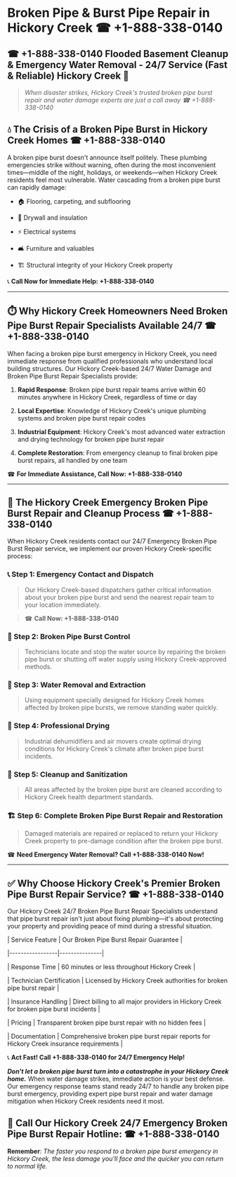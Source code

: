 # Broken Pipe & Burst Pipe Repair in Hickory Creek ☎ +1-888-338-0140  
## ☎ +1-888-338-0140 Flooded Basement Cleanup & Emergency Water Removal - 24/7 Service (Fast & Reliable) Hickory Creek 🚨  

> *When disaster strikes, Hickory Creek's trusted broken pipe burst repair and water damage experts are just a call away ☎ +1-888-338-0140*  

## 💧 The Crisis of a Broken Pipe Burst in Hickory Creek Homes ☎ +1-888-338-0140  

A broken pipe burst doesn't announce itself politely. These plumbing emergencies strike without warning, often during the most inconvenient times—middle of the night, holidays, or weekends—when Hickory Creek residents feel most vulnerable. Water cascading from a broken pipe burst can rapidly damage:  

* 🏠 Flooring, carpeting, and subflooring  
* 🧱 Drywall and insulation  
* ⚡ Electrical systems  
* 🛋️ Furniture and valuables  
* 🏗️ Structural integrity of your Hickory Creek property  

📞 **Call Now for Immediate Help: +1-888-338-0140**  

---  

## ⏱️ Why Hickory Creek Homeowners Need Broken Pipe Burst Repair Specialists Available 24/7 ☎ +1-888-338-0140  

When facing a broken pipe burst emergency in Hickory Creek, you need immediate response from qualified professionals who understand local building structures. Our Hickory Creek-based 24/7 Water Damage and Broken Pipe Burst Repair Specialists provide:  

1. **Rapid Response**: Broken pipe burst repair teams arrive within 60 minutes anywhere in Hickory Creek, regardless of time or day  
2. **Local Expertise**: Knowledge of Hickory Creek's unique plumbing systems and broken pipe burst repair codes  
3. **Industrial Equipment**: Hickory Creek's most advanced water extraction and drying technology for broken pipe burst repair  
4. **Complete Restoration**: From emergency cleanup to final broken pipe burst repairs, all handled by one team  

☎ **For Immediate Assistance, Call Now: +1-888-338-0140**  

---  

## 🔧 The Hickory Creek Emergency Broken Pipe Burst Repair and Cleanup Process ☎ +1-888-338-0140  

When Hickory Creek residents contact our 24/7 Emergency Broken Pipe Burst Repair service, we implement our proven Hickory Creek-specific process:  

### 📞 Step 1: Emergency Contact and Dispatch  
> Our Hickory Creek-based dispatchers gather critical information about your broken pipe burst and send the nearest repair team to your location immediately.  
> ☎ **Call Now: +1-888-338-0140**  

### 🚿 Step 2: Broken Pipe Burst Control  
> Technicians locate and stop the water source by repairing the broken pipe burst or shutting off water supply using Hickory Creek-approved methods.  

### 🌊 Step 3: Water Removal and Extraction  
> Using equipment specially designed for Hickory Creek homes affected by broken pipe bursts, we remove standing water quickly.  

### 💨 Step 4: Professional Drying  
> Industrial dehumidifiers and air movers create optimal drying conditions for Hickory Creek's climate after broken pipe burst incidents.  

### 🧼 Step 5: Cleanup and Sanitization  
> All areas affected by the broken pipe burst are cleaned according to Hickory Creek health department standards.  

### 🏗️ Step 6: Complete Broken Pipe Burst Repair and Restoration  
> Damaged materials are repaired or replaced to return your Hickory Creek property to pre-damage condition after the broken pipe burst.  

☎ **Need Emergency Water Removal? Call +1-888-338-0140 Now!**  

---  

## ✅ Why Choose Hickory Creek's Premier Broken Pipe Burst Repair Service? ☎ +1-888-338-0140  

Our Hickory Creek 24/7 Broken Pipe Burst Repair Specialists understand that pipe burst repair isn't just about fixing plumbing—it's about protecting your property and providing peace of mind during a stressful situation.  

| Service Feature | Our Broken Pipe Burst Repair Guarantee |  
|-----------------|---------------|  
| Response Time | 60 minutes or less throughout Hickory Creek |  
| Technician Certification | Licensed by Hickory Creek authorities for broken pipe burst repair |  
| Insurance Handling | Direct billing to all major providers in Hickory Creek for broken pipe burst incidents |  
| Pricing | Transparent broken pipe burst repair with no hidden fees |  
| Documentation | Comprehensive broken pipe burst repair reports for Hickory Creek insurance requirements |  

📞 **Act Fast! Call +1-888-338-0140 for 24/7 Emergency Help!**  

***Don't let a broken pipe burst turn into a catastrophe in your Hickory Creek home.*** When water damage strikes, immediate action is your best defense. Our emergency response teams stand ready 24/7 to handle any broken pipe burst emergency, providing expert pipe burst repair and water damage mitigation when Hickory Creek residents need it most.  

## 📱 Call Our Hickory Creek 24/7 Emergency Broken Pipe Burst Repair Hotline: ☎ +1-888-338-0140  

**Remember**: *The faster you respond to a broken pipe burst emergency in Hickory Creek, the less damage you'll face and the quicker you can return to normal life.*